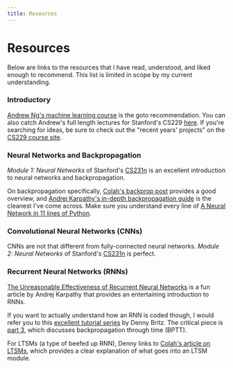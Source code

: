 ```yaml
---
title: Resources
---
```


# Resources

Below are links to the resources that I have read, understood, and liked enough to recommend. This list is limited in scope by my current understanding.

### Introductory

[Andrew Ng's machine learning course](https://www.coursera.org/learn/machine-learning) is the goto recommendation. You can also catch Andrew's full length lectures for Stanford's CS229 [here](https://youtu.be/UzxYlbK2c7E?list=PLA89DCFA6ADACE599). If you're searching for ideas, be sure to check out the "recent years' projects" on the [CS229 course site](http://cs229.stanford.edu/).

### Neural Networks and Backpropagation

_Module 1: Neural Networks_ of Stanford's [CS231n](http://cs231n.github.io/) is an excellent introduction to neural networks and backpropagation.

On backpropagation specifically, [Colah's backprop post](http://colah.github.io/posts/2015-08-Backprop/) provides a good overview, and [Andrej Karpathy's in-depth backpropagation guide](http://karpathy.github.io/neuralnets/) is the cleanest I've come across. Make sure you understand every line of [A Neural Network in 11 lines of Python](http://iamtrask.github.io/2015/07/12/basic-python-network/).

### Convolutional Neural Networks (CNNs)

CNNs are not that different from fully-connected neural networks. _Module 2: Neural Networks_ of Stanford's [CS231n](http://cs231n.github.io/) is perfect.

### Recurrent Neural Networks (RNNs)

[The Unreasonable Effectiveness of Recurrent Neural Networks](http://karpathy.github.io/2015/05/21/rnn-effectiveness/) is a fun article by Andrej Karpathy that provides an entertaining introduction to RNNs.

If you want to actually understand how an RNN is coded though, I would refer you to this [excellent tutorial series](http://www.wildml.com/2015/09/recurrent-neural-networks-tutorial-part-1-introduction-to-rnns/) by Denny Britz. The critical piece is [part 3](http://www.wildml.com/2015/10/recurrent-neural-networks-tutorial-part-3-backpropagation-through-time-and-vanishing-gradients/), which discusses backpropagation through time (BPTT).

For LTSMs (a type of beefed up RNN), Denny links to [Colah's article on LTSMs](http://www.wildml.com/2015/10/recurrent-neural-networks-tutorial-part-3-backpropagation-through-time-and-vanishing-gradients/), which provides a clear explanation of what goes into an LTSM module.
